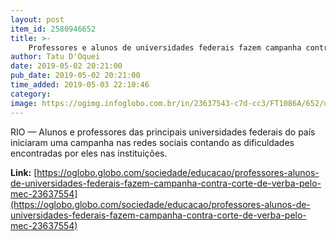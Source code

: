 ```yaml
---
layout: post
item_id: 2580946652
title: >-
    Professores e alunos de universidades federais fazem campanha contra corte de verba pelo MEC
author: Tatu D'Oquei
date: 2019-05-02 20:21:00
pub_date: 2019-05-02 20:21:00
time_added: 2019-05-03 22:10:46
category: 
image: https://ogimg.infoglobo.com.br/in/23637543-c7d-cc3/FT1086A/652/ufba-01-05.jpg
---
```


RIO — Alunos e professores das principais universidades federais do país iniciaram uma campanha nas redes sociais contando as dificuldades encontradas por eles nas instituições.

**Link:** [https://oglobo.globo.com/sociedade/educacao/professores-alunos-de-universidades-federais-fazem-campanha-contra-corte-de-verba-pelo-mec-23637554](https://oglobo.globo.com/sociedade/educacao/professores-alunos-de-universidades-federais-fazem-campanha-contra-corte-de-verba-pelo-mec-23637554)

